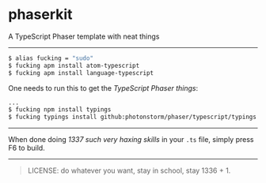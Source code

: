 # phaserkit
A TypeScript Phaser template with neat things

---

```bash
$ alias fucking = "sudo"
$ fucking apm install atom-typescript
$ fucking apm install language-typescript
```

One needs to run this to get the *TypeScript Phaser things*:

```bash
...
$ fucking npm install typings
$ fucking typings install github:photonstorm/phaser/typescript/typings.json -GD
```

---

When done doing *1337 such very haxing skills* in your `.ts` file, simply press F6 to build.

---
> LICENSE: do whatever you want, stay in school, stay 1336 + 1.
